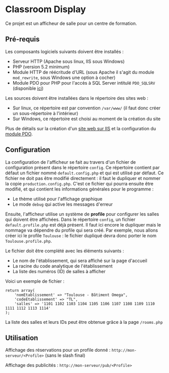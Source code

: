 # Classroom Display

Ce projet est un afficheur de salle pour un centre de formation.

## Pré-requis

Les composants logiciels suivants doivent être installés :
- Serveur HTTP (Apache sous linux, IIS sous Windows)
- PHP (version 5.2 minimum)
- Module HTTP de réécritude d'URL (sous Apache il s'agit du module `mod_rewrite`, sous Windows une option à cocher)
- Module PDO pour PHP pour l'accès à SQL Server intitulé `PDO_SQLSRV` (disponible [ici](https://www.microsoft.com/en-us/download/details.aspx?id=20098))

Les sources doivent être installées dans le répertoire des sites web :
- Sur linux, ce répertoire est par convention `/var/www/` (il faut donc créer un sous-répertoire à l'intérieur)
- Sur Windows, ce répertoire est choisi au moment de la création du site

Plus de détails sur la création d'un [site web sur IIS](https://msdn.microsoft.com/fr-fr/library/bb763173(v=vs.100).aspx) et la configuration du [module PDO](https://www.vulgarisation-informatique.com/pdo-php-mssql.php).

## Configuration

La configuration de l'afficheur se fait au travers d'un fichier de configuration présent dans le répertoire `config`. Ce répertoire contient par défaut un fichier nommé `default.config.php` et qui est utilisé par défaut. Ce fichier ne doit pas être modifié directement : il faut le dupliquer et nommer la copie `production.config.php`. C'est ce fichier qui pourra ensuite être modifié, et qui contient les informations générales pour le programme :
- Le thème utilisé pour l'affichage graphique
- Le mode `debug` qui active les messages d'erreur

Ensuite, l'afficheur utilise un système de **profile** pour configurer les salles qui doivent être affichées. Dans le répertoire `config`, un fichier `default.profile.php` est déjà présent. Il faut ici encore le dupliquer mais le nommage va dépendre du profile qui sera créé. Par exemple, nous allons créer ici le profile `Toulouse` : le fichier dupliqué devra donc porter le nom `Toulouse.profile.php`.

Le fichier doit être complété avec les éléments suivants :
- Le nom de l'établissement, qui sera affiché sur la page d'accueil
- La racine du code analytique de l'établissement
- La liste des numéros (ID) de salles à afficher

Voici un exemple de fichier :

```
return array(
    'nomEtablissement' => "Toulouse - Bâtiment Omega",
    'codeEtablissement' => "TL",
    'salles' => '1101 1102 1103 1104 1105 1106 1107 1108 1109 1110 1111 1112 1113 1114'
);
```

La liste des salles et leurs IDs peut être obtenue grâce à la page `/rooms.php`

## Utilisation

Affichage des réservations pour un profile donné : `http://mon-serveur/<Profile>` (sans le slash final)

Affichage des publicités : `http://mon-serveur/pub/<Profile>`
